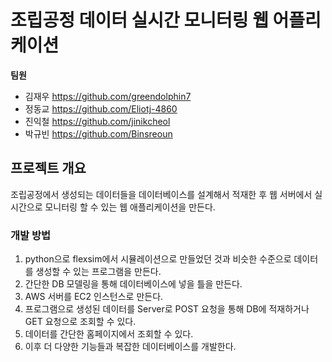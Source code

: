 # 조립공정 데이터 실시간 모니터링 웹 어플리케이션


**팀원** 

+ 김재우 https://github.com/greendolphin7
+ 정동교 https://github.com/Eliotj-4860  
+ 진익철 https://github.com/jinikcheol  
+ 박규빈 https://github.com/Binsreoun  

## 프로젝트 개요

조립공정에서 생성되는 데이터들을 데이터베이스를 설계해서 적재한 후 웹 서버에서 실시간으로 모니터링 할 수 있는 웹 애플리케이션을 만든다.


### 개발 방법

1. python으로 flexsim에서 시뮬레이션으로 만들었던 것과 비슷한 수준으로 데이터를 생성할 수 있는 프로그램을 만든다.  
2. 간단한 DB 모델링을 통해 데이터베이스에 넣을 틀을 만든다.  
3. AWS 서버를 EC2 인스턴스로 만든다.  
4. 프로그램으로 생성된 데이터를 Server로 POST 요청을 통해 DB에 적재하거나 GET 요청으로 조회할 수 있다.  
5. 데이터를 간단한 홈페이지에서 조회할 수 있다.  
6. 이후 더 다양한 기능들과 복잡한 데이터베이스를 개발한다.

